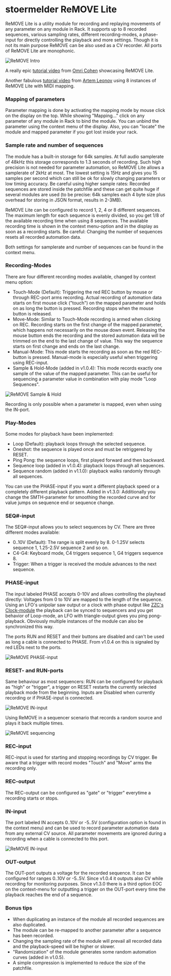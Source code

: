 # stoermelder ReMOVE Lite

ReMOVE Lite is a utility module for recording and replaying movements of any parameter on any module in Rack. It supports up to 8 recorded sequences, various sampling rates, different recording-modes, a phase-input for directly controlling the playback and more settings. Though it is not its main purpose ReMOVE can be also used as a CV recorder. All ports of ReMOVE Lite are monophonic.

![ReMOVE Intro](./ReMove-intro.gif)

A really epic [tutorial video](https://www.youtube.com/watch?v=Dd0EESJhPZA) from [Omri Cohen](https://omricohencomposer.bandcamp.com/) showcasing ReMOVE Lite.

Another fabulous [tutorial video](https://www.youtube.com/watch?v=P9bFPuCLuMs) from [Artem Leonov](https://artemleonov.bandcamp.com/) using 8 instances of ReMOVE Lite with MIDI mapping.

### Mapping of parameters

Parameter mapping is done by activating the mapping mode by mouse click on the display on the top. While showing "Mapping..." click on any parameter of any module in Rack to bind the module. You can unbind the parameter using the context menu of the display. Also, you can "locate" the module and mapped parameter if you got lost inside your rack.

### Sample rate and number of sequences

The module has a built-in storage for 64k samples. At full audio samplerate of 48kHz this storage corresponds to 1.3 seconds of recording. Such high precision is not needed for parameter automation, so ReMOVE Lite allows a samplerate of 2kHz at most. The lowest setting is 15Hz and gives you 15 samples per second which can still be ok for slowly changing parameters or low timing accuracy.
Be careful using higher sample rates: Recorded sequences are stored inside the patchfile and these can get quite huge if several modules are used (to be precise: 64k samples each 4 byte size plus overhead for storing in JSON format, results in 2-3MB).

ReMOVE Lite can be configured to record 1, 2, 4 or 8 different sequences. The maximum length for each sequence is evenly divided, so you get 1/8 of the available recording time when using 8 sequences. The available recording time is shown in the context menu-option and in the display as soon as a recording starts. Be careful: Changing the number of sequences resets all recorded automation data.

Both settings for samplerate and number of sequences can be found in the context menu.

### Recording-Modes

There are four different recording modes available, changed by context menu option:

- Touch-Mode (Default):
Triggering the red REC button by mouse or through REC-port arms recording. Actual recording of automation data starts on first mouse click ("touch") on the mapped parameter and holds on as long the button is pressed. Recording stops when the mouse button is released.
- Move-Mode:
Similar to Touch-Mode recording is armed when clicking on REC. Recording starts on the first change of the mapped parameter, which happens not necessarily on the mouse down event. Releasing the mouse button ends the recording and the stored automation data will be trimmed on the end to the last change of value. This way the sequence starts on first change and ends on the last change.
- Manual-Mode:
This mode starts the recording as soon as the red REC-button is pressed. Manual-mode is especially useful when triggering using REC-input.
- Sample & Hold-Mode (added in v1.0.4):
This mode records exactly one sample of the value of the mapped parameter. This can be useful for sequencing a parameter value in combination with play mode "Loop Sequences".

![ReMOVE Sample & Hold](./ReMove-sh.gif)

Recording is only possible when a parameter is mapped, even when using the IN-port.

### Play-Modes

Some modes for playback have been implemented:

- Loop (Default): playback loops through the selected sequence.
- Oneshot: the sequence is played once and must be retriggered by RESET.
- Ping Pong: the sequence loops, first played forward and then backward.
- Sequence loop (added in v1.0.4): playback loops through all sequences.
- Sequence random (added in v1.1.0): playback walks randomly through all sequences.

You can use the PHASE-input if you want a different playback speed or a completely different playback pattern. Added in v1.3.0: Additionally you change the SMTH-parameter for smoothing the recorded curve and for value jumps on sequence end or sequence change.

### SEQ#-input

The SEQ#-input allows you to select sequences by CV. There are three different modes available:

- 0..10V (Default): The range is split evenly by 8. 0-1.25V selects sequence 1, 1.25-2.5V sequence 2 and so on.
- C4-G4: Keyboard mode, C4 triggers sequence 1, G4 triggers sequence 8.
- Trigger: When a trigger is received the module advances to the next sequence.

### PHASE-input

The input labeled PHASE accepts 0-10V and allows controlling the playhead directly: Voltages from 0 to 10V are mapped to the length of the sequence. Using an LFO's unipolar saw output or a clock with phase output like [ZZC's Clock-module](https://zzc-cv.github.io/en/clock-manipulation/clock) the playback can be synced to sequencers and you get behavior of Loop-mode, an LFO with triangle-output gives you ping pong-playback. Obviously multiple instances of the module can also be synchronized this way.

The ports RUN and RESET and their buttons are disabled and can't be used as long a cable is connected to PHASE. From v1.0.4 on this is signaled by red LEDs next to the ports.

![ReMOVE PHASE-input](./ReMove-phase.png)

### RESET- and RUN-ports

Same behaviour as most sequencers: RUN can be configured for playback as "high" or "trigger", a trigger on RESET restarts the currently selected playback mode from the beginning. Inputs are Disabled when currently recording or if PHASE-input is connected.

![ReMOVE IN-input](./ReMove-reset.png)

Using ReMOVE in a sequencer scenario that records a random source and plays it back multiple times.

![ReMOVE sequencing](./ReMove-seq.gif)

### REC-input

REC-input is used for starting and stopping recordings by CV trigger. Be aware that a trigger with record modes "Touch" and "Move" arms the recording only.

### REC-output

The REC-output can be configured as "gate" or "trigger" everytime a recording starts or stops.

### IN-input

The port labeled IN accepts 0..10V or -5..5V (configuration option is found in the context menu) and can be used to record parameter automation data from any external CV source. All parameter movements are ignored during a recording when a cable is connected to this port.

![ReMOVE IN-input](./ReMove-in.png)

### OUT-output

The OUT-port outputs a voltage for the recorded sequence. It can be configured for ranges 0..10V or -5..5V. Since v1.0.4 it outputs also CV while recording for monitoring purposes. Since v1.3.0 there is a third option EOC on the context-menu for outputting a trigger on the OUT-port every time the playback reaches the end of a sequence.

### Bonus tips

- When duplicating an instance of the module all recorded sequences are also duplicated.
- The module can be re-mapped to another parameter after a sequence has been recorded.
- Changing the sampling rate of the module will prevail all recorded data and the playback-speed will be higher or slower.
- "Randomization" of the module generates some random automation curves (added in v1.0.5).
- A simple compression is implemented to reduce the size of the patchfile.